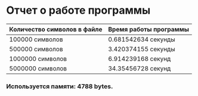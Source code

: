 # Отчет о работе программы
| Количество символов в файле | Время работы программы |
|-----------------------------|------------------------|
| 100000 символов             | 0.681542634 секунды    |
| 500000 символов             | 3.420374155 секунды    |
| 1000000 символов            | 6.914239168 секунд     |
| 5000000 символов            | 34.35456728 секунд     |

### Используется памяти: 4788 bytes.
